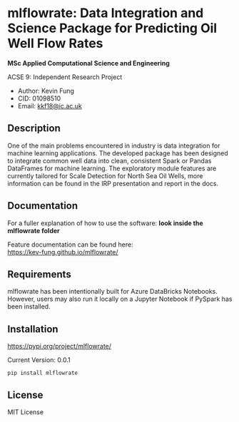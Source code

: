 # mlflowrate: Data Integration and Science Package for Predicting Oil Well Flow Rates 
**MSc Applied Computational Science and Engineering**

ACSE 9: Independent Research Project

- Author: Kevin Fung
- CID: 01098510
- Email: kkf18@ic.ac.uk


## Description
One of the main problems encountered in industry is data integration for machine learning applications. The developed package has been designed to integrate common well data into clean, consistent Spark or Pandas DataFrames for machine learning. The exploratory module features are currently tailored for Scale Detection for North Sea Oil Wells, more information can be found in the IRP presentation and report in the docs.

## Documentation
For a fuller explanation of how to use the software: **look inside the mlflowrate folder**

Feature documentation can be found here:  
https://kev-fung.github.io/mlflowrate/

## Requirements
mlflowrate has been intentionally built for Azure DataBricks Notebooks. However, users may also run it locally on a Jupyter Notebook if PySpark has been installed.

## Installation
https://pypi.org/project/mlflowrate/

Current Version: 0.0.1

    pip install mlflowrate

## License
MIT License
